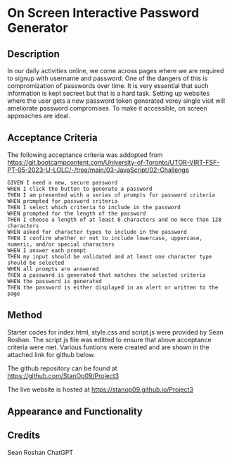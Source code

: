 # On Screen Interactive Password Generator

## Description
In our daily activities online, we come across pages where we are required to signup with username and password. One of the dangers of this is compromization of passwords over time. It is very essential that such information is kept secreet but that is a hard task. Setting up websites where the user gets a new password token generated verey single visit will ameliorate password compromises. To make it accessible, on screen approaches are ideal.

## Acceptance Criteria
The following acceptance criteria was addopted from https://git.bootcampcontent.com/University-of-Toronto/UTOR-VIRT-FSF-PT-05-2023-U-LOLC/-/tree/main/03-JavaScript/02-Challenge
```
GIVEN I need a new, secure password
WHEN I click the button to generate a password
THEN I am presented with a series of prompts for password criteria
WHEN prompted for password criteria
THEN I select which criteria to include in the password
WHEN prompted for the length of the password
THEN I choose a length of at least 8 characters and no more than 128 characters
WHEN asked for character types to include in the password
THEN I confirm whether or not to include lowercase, uppercase, numeric, and/or special characters
WHEN I answer each prompt
THEN my input should be validated and at least one character type should be selected
WHEN all prompts are answered
THEN a password is generated that matches the selected criteria
WHEN the password is generated
THEN the password is either displayed in an alert or written to the page
```

## Method
Starter codes for index.html, style.css and script.js were provided by Sean Roshan. The script.js file was editted to ensure that above acceptance criteria were met. Various funtions were created and are shown in the attached link for github below.

The github repository can be found at https://github.com/StanOp09/Project3

The live website is hosted at https://stanop09.github.io/Project3

## Appearance and Functionality

## Credits
Sean Roshan
ChatGPT